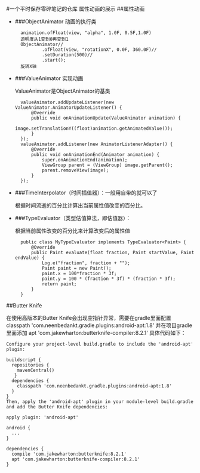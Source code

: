 #一个平时保存零碎笔记的仓库
属性动画的展示
##属性动画
+ ###ObjectAnimator 动画的执行类
		
		animation.ofFloat(view, "alpha", 1.0F, 0.5F,1.0F)
		透明度从1变到0再变到1
		ObjectAnimator//
                .ofFloat(view, "rotationX", 0.0F, 360.0F)//
                .setDuration(500)//
                .start();
		旋转X轴

+ ###ValueAnimator 实现动画

	ValueAnimator是ObjectAnimator的基类

		valueAnimator.addUpdateListener(new ValueAnimator.AnimatorUpdateListener() {
            @Override
            public void onAnimationUpdate(ValueAnimator animation) {
                image.setTranslationY((float)animation.getAnimatedValue());
            }
        });
        valueAnimator.addListener(new AnimatorListenerAdapter() {
            @Override
            public void onAnimationEnd(Animator animation) {
                super.onAnimationEnd(animation);
                ViewGroup parent = (ViewGroup) image.getParent();
                parent.removeView(image);
            }
        });
		
+ ###TimeInterpolator（时间插值器）：一般用自带的就可以了

	根据时间流逝的百分比计算出当前属性值改变的百分比。

+ ###TypeEvaluator（类型估值算法，即估值器）： 

	根据当前属性改变的百分比来计算改变后的属性值
		
		public class MyTypeEvaluator implements TypeEvaluator<Paint> {
		    @Override
		    public Paint evaluate(float fraction, Paint startValue, Paint endValue) {
		        Log.e("fraction", fraction + "");
		        Paint paint = new Paint();
		        paint.x = 100*fraction * 3f;
		        paint.y = 100 * (fraction * 3f) * (fraction * 3f);
		        return paint;
		    }
		}		

##Butter Knife

   在使用高版本的Butter Knife会出现空指针异常，需要在gradle里面配置
   classpath 'com.neenbedankt.gradle.plugins:android-apt:1.8'
   并在项目gradle里面添加 apt 'com.jakewharton:butterknife-compiler:8.2.1'
   具体代码如下：
   
   
    Configure your project-level build.gradle to include the 'android-apt' plugin:
    
    buildscript {
      repositories {
        mavenCentral()
       }
      dependencies {
        classpath 'com.neenbedankt.gradle.plugins:android-apt:1.8'
      }
    }
    Then, apply the 'android-apt' plugin in your module-level build.gradle and add the Butter Knife dependencies:
    
    apply plugin: 'android-apt'
    
    android {
      ...
    }
    
    dependencies {
      compile 'com.jakewharton:butterknife:8.2.1'
      apt 'com.jakewharton:butterknife-compiler:8.2.1'
    }